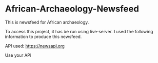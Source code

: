 # African-Archaeology-Newsfeed
This is newsfeed for African archaeology.

To access this project, it has be run using live-server. I used the following information to produce this newsfeed. 

API used: https://newsapi.org

Use your API



